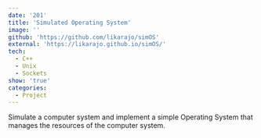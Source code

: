 ```yaml
---
date: '201'
title: 'Simulated Operating System'
image: ''
github: 'https://github.com/likarajo/simOS'
external: 'https://likarajo.github.io/simOS/'
tech:
  - C++
  - Unix
  - Sockets
show: 'true'
categories:
  - Project
---
```


Simulate a computer system and implement a simple Operating System that manages the resources of the computer system.